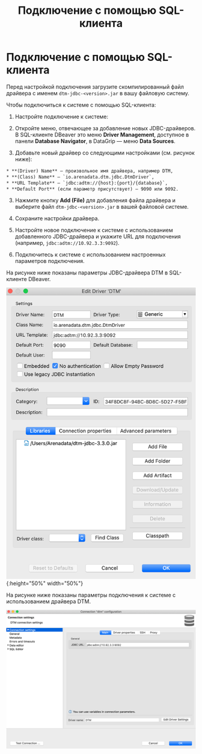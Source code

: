 ﻿---
layout: default
title: Подключение с помощью SQL-клиента
nav_order: 1
parent: Подключение
grand_parent: Работа с системой
has_children: false
has_toc: false
---

Подключение с помощью SQL-клиента
=================================

Перед настройкой подключения загрузите скомпилированный файл драйвера с именем `dtm-jdbc-<version>.jar` 
в вашу файловую систему.

Чтобы подключиться к системе с помощью SQL-клиента:

1. Настройте подключение к системе:

  1. Откройте меню, отвечающее за добавление новых JDBC-драйверов. В SQL-клиенте DBeaver это меню **Driver Management**, доступное в панели **Database Navigator**, в DataGrip — меню **Data Sources**.

  2. Добавьте новый драйвер со следующими настройками (см. рисунок ниже):

    * **(Driver) Name** — произвольное имя драйвера, например DTM,
    * **(Class) Name** — `io.arenadata.dtm.jdbc.DtmDriver`,
    * **URL Template** — `jdbc:adtm://{host}:{port}/{database}`,
    * **Default Port** (если параметр присутствует) — 9090 или 9092.

  3. Нажмите кнопку **Add (File)** для добавления файла драйвера и выберите файл `dtm-jdbc-<version>.jar` в вашей файловой системе.
  4. Сохраните настройки драйвера.
  5. Настройте новое подключение к системе с использованием добавленного JDBC-драйвера и укажите URL для подключения (например, `jdbc:adtm://10.92.3.3:9092`).

2. Подключитесь к системе с использованием настроенных параметров подключения.

На рисунке ниже показаны параметры JDBC-драйвера DTM в SQL-клиенте DBeaver.

![Alt text](Настройки_драйвера.png){:height="50%" width="50%"}

На рисунке ниже показаны параметры подключения к системе с использованием драйвера DTM.

![Alt text](Настройки_подключения.png)